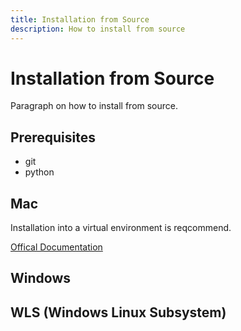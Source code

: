 ```yaml
---
title: Installation from Source
description: How to install from source
---
```


# Installation from Source

Paragraph on how to install from source.

## Prerequisites
* git
* python

## Mac
Installation into a virtual environment is reqcommend.

[Offical Documentation](https://docs.python.org/3/library/venv.html)



## Windows

## WLS (Windows Linux Subsystem)


